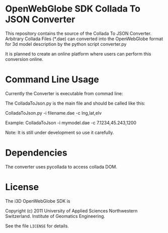OpenWebGlobe SDK Collada To JSON Converter
========================

This repository contains the source of the Collada To JSON Converter.
Arbitrary Collada Files (*.dae) can converted into the OpenWebGlobe format for 3d model
description by the python script converter.py

It is planned to create an online platform where users can perform this conversion online.


Command Line Usage
========================
Currently the Converter is executable from commad line:

The ColladaToJson.py is the main file and should be called like this:

ColladaToJson.py -i filename.dae -c lng,lat,elv

Example: ColladaToJson -i mymodel.dae -c 7.1234,45.243,1200

Note: It is still under development so use it carefully.


Dependencies
========================
The converter uses pycollada to access collada DOM.

License
=======

The i3D OpenWebGlobe SDK is

Copyright (c) 2011 University of Applied Sciences Northwestern Switzerland.
Institute of Geomatics Engineering.

See the file `LICENSE` for details.

